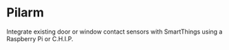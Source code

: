 # Pilarm
Integrate existing door or window contact sensors with SmartThings using a Raspberry Pi or C.H.I.P.
